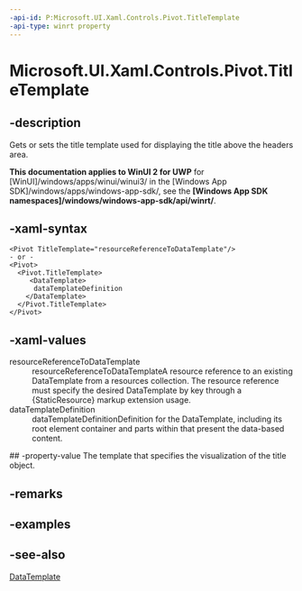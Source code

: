 ```yaml
---
-api-id: P:Microsoft.UI.Xaml.Controls.Pivot.TitleTemplate
-api-type: winrt property
---
```


<!-- Property syntax
public Windows.UI.Xaml.DataTemplate TitleTemplate { get;  set; }
-->

# Microsoft.UI.Xaml.Controls.Pivot.TitleTemplate

## -description
Gets or sets the title template used for displaying the title above the headers area.

**This documentation applies to WinUI 2 for UWP** for [WinUI]/windows/apps/winui/winui3/ in the [Windows App SDK]/windows/apps/windows-app-sdk/, see the **[Windows App SDK namespaces]/windows/windows-app-sdk/api/winrt/**.

## -xaml-syntax
```xaml
<Pivot TitleTemplate="resourceReferenceToDataTemplate"/>
- or -
<Pivot>
  <Pivot.TitleTemplate>
     <DataTemplate>
      dataTemplateDefinition
    </DataTemplate>
  </Pivot.TitleTemplate>
</Pivot>
```


## -xaml-values
<dl><dt>resourceReferenceToDataTemplate</dt><dd>resourceReferenceToDataTemplateA resource reference to an existing DataTemplate from a resources collection. The resource reference must specify the desired DataTemplate by key through a {StaticResource} markup extension usage.</dd>
<dt>dataTemplateDefinition</dt><dd>dataTemplateDefinitionDefinition for the DataTemplate, including its root element container and parts within that present the data-based content.</dd>
</dl>
## -property-value
The template that specifies the visualization of the title object.

## -remarks

## -examples

## -see-also
[DataTemplate](../microsoft.ui.xaml/datatemplate.md)
